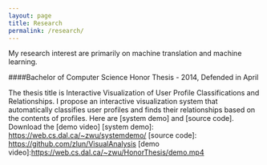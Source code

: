 ```yaml
---
layout: page
title: Research
permalink: /research/
---
```


My research interest are primarily on machine translation and machine learning.

####Bachelor of Computer Science Honor Thesis - 2014, Defended in April

The thesis title is Interactive Visualization of User Profile Classifications and Relationships. I propose an interactive visualization system that automatically classifies user profiles and finds their relationships based on the contents of profiles.
Here are [system demo] and [source code].
Download the [demo video]
[system demo]: https://web.cs.dal.ca/~zwu/systemdemo/
[source code]: https://github.com/zlun/VisualAnalysis
[demo video]:https://web.cs.dal.ca/~zwu/HonorThesis/demo.mp4